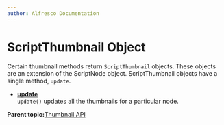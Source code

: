 ```yaml
---
author: Alfresco Documentation
---
```


# ScriptThumbnail Object

Certain thumbnail methods return `ScriptThumbnail` objects. These objects are an extension of the ScriptNode object. ScriptThumbnail objects have a single method, `update`.

-   **[update](../references/API-JS-ScriptThumbnail-updateThumbnail.md)**  
`update()` updates all the thumbnails for a particular node.

**Parent topic:**[Thumbnail API](../references/API-JS-Thumbnail.md)

